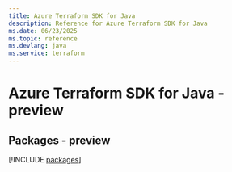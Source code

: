 ```yaml
---
title: Azure Terraform SDK for Java
description: Reference for Azure Terraform SDK for Java
ms.date: 06/23/2025
ms.topic: reference
ms.devlang: java
ms.service: terraform
---
```

# Azure Terraform SDK for Java - preview
## Packages - preview
[!INCLUDE [packages](terraform-index.md)]